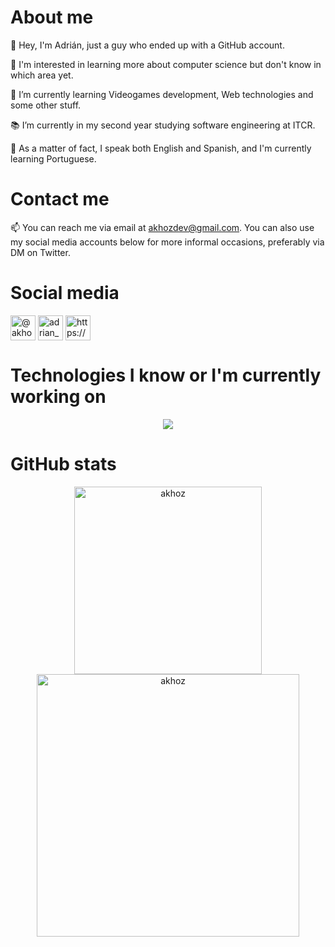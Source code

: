 <h1>About me</h1>
<p>👋 Hey, I'm Adrián, just a guy who ended up with a GitHub account.</p>
<p>👀 I'm interested in learning more about computer science but don't know in which area yet.</p>
<p>🌱 I’m currently learning Videogames development, Web technologies and some other stuff.</p>
<p>📚 I’m currently in my second year studying software engineering at ITCR.</p>
<p>💬 As a matter of fact, I speak both English and Spanish, and I'm currently learning Portuguese.</p>

<h1>Contact me</h1>
<p>📫 You can reach me via email at <a href= "mailto:akhozdev@gmail.com">akhozdev@gmail.com</a>. You can also use my social media accounts below for more informal occasions, preferably via DM on Twitter. </p>

<h1>Social media</h1>
<p align="left">
<a href="https://twitter.com/akhoz69" target="blank"><img align="center" src="https://raw.githubusercontent.com/rahuldkjain/github-profile-readme-generator/master/src/images/icons/Social/twitter.svg" alt="@akhoz69" height="40" width="40" /></a>
<a href="https://instagram.com/adrian_jvp25" target="blank"><img align="center" src="https://raw.githubusercontent.com/rahuldkjain/github-profile-readme-generator/master/src/images/icons/Social/instagram.svg" alt="adrian_jvp25" height="40" width="40" /></a>
<a href="https://discord.gg/https://discord.com/users/652975139314597888" target="blank"><img align="center" src="https://raw.githubusercontent.com/rahuldkjain/github-profile-readme-generator/master/src/images/icons/Social/discord.svg" alt="https://discord.com/users/652975139314597888" height="40" width="40" /></a>
</p>

<h1>Technologies I know or I'm currently working on</h1>
<p align="center">
  <a href="https://skillicons.dev">
    <img src="https://skillicons.dev/icons?i=androidstudio,arduino,c,cpp,cs,css,firebase,git,github,html,java,js,kotlin,md,nodejs,py,react,tailwind,unity,vite" />
  </a>
</p>

<h1>GitHub stats</h1>
<div align="center">
        <img src="https://github-readme-stats.vercel.app/api/top-langs?username=akhoz&show_icons=true&theme=dark&cache_seconds=10&locale=en&layout=compact" alt="akhoz" width="300" />
        <img src="https://github-readme-streak-stats.herokuapp.com/?user=akhoz&theme=dark" alt="akhoz" width="420" />
</div>
